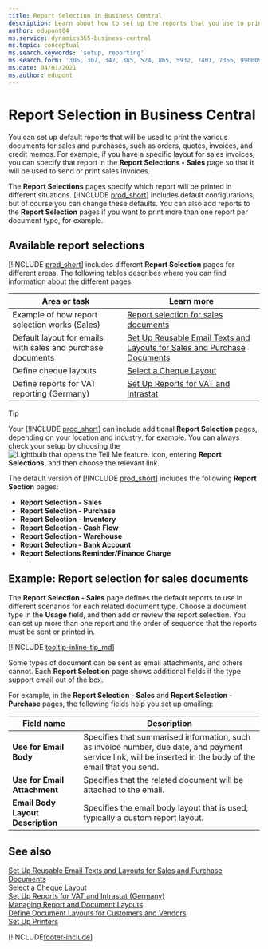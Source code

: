 ```yaml
---
title: Report Selection in Business Central
description: Learn about how to set up the reports that you use to print various types of documents in Business Central.
author: edupont04
ms.service: dynamics365-business-central
ms.topic: conceptual
ms.search.keywords: 'setup, reporting'
ms.search.form: '306, 307, 347, 385, 524, 865, 5932, 7401, 7355, 99000917'
ms.date: 04/01/2021
ms.author: edupont
---
```

# <a name="report-selection-in-business-central"></a>Report Selection in Business Central

You can set up default reports that will be used to print the various documents for sales and purchases, such as orders, quotes, invoices, and credit memos. For example, if you have a specific layout for sales invoices, you can specify that report in the **Report Selections - Sales** page so that it will be used to send or print sales invoices.  

The **Report Selections** pages specify which report will be printed in different situations. [!INCLUDE [prod_short](includes/prod_short.md)] includes default configurations, but of course you can change these defaults. You can also add reports to the **Report Selection** pages if you want to print more than one report per document type, for example.  

## <a name="available-report-selections"></a>Available report selections

[!INCLUDE [prod_short](includes/prod_short.md)] includes different **Report Selection** pages for different areas. The following tables describes where you can find information about the different pages.  

|Area or task  |Learn more|
|--------------|----------|
|Example of how report selection works (Sales)|[Report selection for sales documents](#example-report-selection-for-sales-documents)|
|Default layout for emails with sales and purchase documents  |[Set Up Reusable Email Texts and Layouts for Sales and Purchase Documents](admin-how-setup-email.md#set-up-reusable-email-texts-and-layouts-for-sales-and-purchase-documents) |
|Define cheque layouts     |[Select a Cheque Layout](finance-how-define-check-layouts.md) |
|Define reports for VAT reporting (Germany)|[Set Up Reports for VAT and Intrastat](LocalFunctionality/Germany/how-to-set-up-reports-for-vat-and-intrastat.md) |

> [!TIP]
> Your [!INCLUDE [prod_short](includes/prod_short.md)] can include additional **Report Selection** pages, depending on your location and industry, for example. You can always check your setup by choosing the ![Lightbulb that opens the Tell Me feature.](media/ui-search/search_small.png "Tell me what you want to do") icon, entering **Report Selections**, and then choose the relevant link.

The default version of [!INCLUDE [prod_short](includes/prod_short.md)] includes the following **Report Section** pages:

* **Report Selection - Sales**  
* **Report Selection - Purchase**  
* **Report Selection - Inventory**  
* **Report Selection - Cash Flow**  
* **Report Selection - Warehouse**  
* **Report Selection - Bank Account**  
* **Report Selections Reminder/Finance Charge**  

## <a name="example-report-selection-for-sales-documents"></a>Example: Report selection for sales documents

The **Report Selection - Sales** page defines the default reports to use in different scenarios for each related document type. Choose a document type in the **Usage** field, and then add or review the report selection. You can set up more than one report and the order of sequence that the reports must be sent or printed in.  

[!INCLUDE [tooltip-inline-tip_md](includes/tooltip-inline-tip_md.md)]

Some types of document can be sent as email attachments, and others cannot. Each **Report Selection** page shows additional fields if the type support email out of the box.  

For example, in the **Report Selection - Sales** and **Report Selection - Purchase** pages, the following fields help you set up emailing:

|Field name |Description  |
|-----------|-------------|
|**Use for Email Body**| Specifies that summarised information, such as invoice number, due date, and payment service link, will be inserted in the body of the email that you send.        |
|**Use for Email Attachment**| Specifies that the related document will be attached to the email.|
|**Email Body Layout Description**|Specifies the email body layout that is used, typically a custom report layout. |

## <a name="see-also"></a>See also

[Set Up Reusable Email Texts and Layouts for Sales and Purchase Documents](admin-how-setup-email.md#set-up-reusable-email-texts-and-layouts-for-sales-and-purchase-documents)  
[Select a Cheque Layout](finance-how-define-check-layouts.md)  
[Set Up Reports for VAT and Intrastat (Germany)](LocalFunctionality/Germany/how-to-set-up-reports-for-vat-and-intrastat.md)  
[Managing Report and Document Layouts](ui-manage-report-layouts.md)  
[Define Document Layouts for Customers and Vendors](ui-define-customer-vendor-document-layouts.md)  
[Set Up Printers](ui-specify-printer-selection-reports.md)  


[!INCLUDE[footer-include](includes/footer-banner.md)]